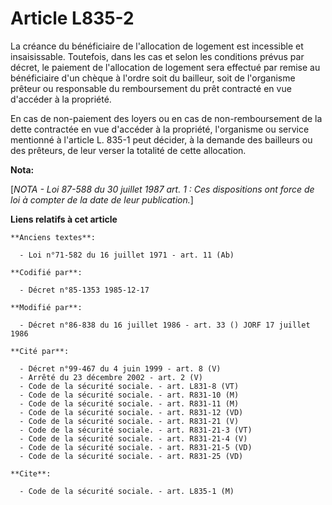 # Article L835-2

La créance du bénéficiaire de l'allocation de logement est incessible et insaisissable. Toutefois, dans les cas et selon les
conditions prévus par décret, le paiement de l'allocation de logement sera effectué par remise au bénéficiaire d'un chèque à
l'ordre soit du bailleur, soit de l'organisme prêteur ou responsable du remboursement du prêt contracté en vue d'accéder à la
propriété. 

En cas de non-paiement des loyers ou en cas de non-remboursement de la dette contractée en vue d'accéder à la propriété,
l'organisme ou service mentionné à l'article L. 835-1 peut décider, à la demande des bailleurs ou des prêteurs, de leur
verser la totalité de cette allocation.

**Nota:**

[*NOTA - Loi 87-588 du 30 juillet 1987 art. 1 : Ces dispositions ont force de loi à compter de la date de leur publication.*]

**Liens relatifs à cet article**

	**Anciens textes**:

	  - Loi n°71-582 du 16 juillet 1971 - art. 11 (Ab)

	**Codifié par**:

	  - Décret n°85-1353 1985-12-17

	**Modifié par**:

	  - Décret n°86-838 du 16 juillet 1986 - art. 33 () JORF 17 juillet 1986

	**Cité par**:

	  - Décret n°99-467 du 4 juin 1999 - art. 8 (V)
	  - Arrêté du 23 décembre 2002 - art. 2 (V)
	  - Code de la sécurité sociale. - art. L831-8 (VT)
	  - Code de la sécurité sociale. - art. R831-10 (M)
	  - Code de la sécurité sociale. - art. R831-11 (M)
	  - Code de la sécurité sociale. - art. R831-12 (VD)
	  - Code de la sécurité sociale. - art. R831-21 (V)
	  - Code de la sécurité sociale. - art. R831-21-3 (VT)
	  - Code de la sécurité sociale. - art. R831-21-4 (V)
	  - Code de la sécurité sociale. - art. R831-21-5 (VD)
	  - Code de la sécurité sociale. - art. R831-25 (VD)

	**Cite**:

	  - Code de la sécurité sociale. - art. L835-1 (M)
